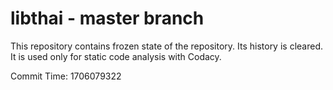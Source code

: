 # libthai - master branch

This repository contains frozen state of the repository.
Its history is cleared. It is used only for static code
analysis with Codacy.

Commit Time: 1706079322